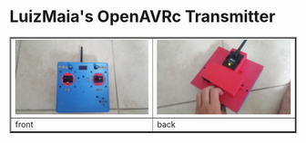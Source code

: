# LuizMaia's OpenAVRc Transmitter

<table border="2">
<tr>
<td><img src="https://github.com/Ingwie/OpenAVRc_Hw/blob/V3/User's%20OpenAVRc%20Transmitters/LuizMaia/frente.jpg" border="0"/></td>
<td><img src="https://github.com/Ingwie/OpenAVRc_Hw/blob/V3/User's%20OpenAVRc%20Transmitters/LuizMaia/verso.jpg" border="0"/></td>
</tr>
<tr>
<td>     front</td><td>     back</td>
</table>

